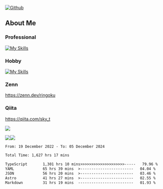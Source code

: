 [![Github](https://img.shields.io/github/followers/skyt-a?label=Follow&style=social)](https://github.com/skyt-a)

## About Me
### Professional
[![My Skills](https://skillicons.dev/icons?i=react,ts,js,nodejs,java,graphql,firebase,githubactions&theme=light)](https://skillicons.dev)
### Hobby
[![My Skills](https://skillicons.dev/icons?i=unity,rust,py&theme=light)](https://skillicons.dev)

### Zenn
https://zenn.dev/ringoku
### Qiita
https://qiita.com/sky_t


![](https://github-profile-summary-cards.vercel.app/api/cards/profile-details?username=skyt-a&theme=default)

![](https://github-profile-summary-cards.vercel.app/api/cards/repos-per-language?username=skyt-a&theme=default)![](https://github-profile-summary-cards.vercel.app/api/cards/stats?username=RinGoku&theme=default)

<!--START_SECTION:waka-->

```txt
From: 19 December 2022 - To: 05 December 2024

Total Time: 1,627 hrs 17 mins

TypeScript       1,301 hrs 10 mins>>>>>>>>>>>>>>>>>>>>-----   79.96 %
YAML             65 hrs 39 mins  >------------------------   04.04 %
JSON             56 hrs 20 mins  >------------------------   03.46 %
Astro            41 hrs 27 mins  >------------------------   02.55 %
Markdown         31 hrs 19 mins  -------------------------   01.93 %
```

<!--END_SECTION:waka-->
